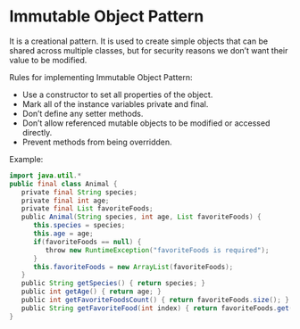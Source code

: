 # Immutable Object Pattern
It is a creational pattern. It is used to create simple objects that can be shared across multiple classes, but for security reasons we don’t want their value to be modified.

Rules for implementing Immutable Object Pattern:
* Use a constructor to set all properties of the object.
* Mark all of the instance variables private and final.
* Don’t define any setter methods.
* Don’t allow referenced mutable objects to be modified or accessed directly.
* Prevent methods from being overridden.

Example:
```java
import java.util.*
public final class Animal {
   private final String species;
   private final int age;
   private final List favoriteFoods;
   public Animal(String species, int age, List favoriteFoods) {
      this.species = species;
      this.age = age;
      if(favoriteFoods == null) {
         throw new RuntimeException("favoriteFoods is required");
      }
      this.favoriteFoods = new ArrayList(favoriteFoods);
   }
   public String getSpecies() { return species; }
   public int getAge() { return age; }
   public int getFavoriteFoodsCount() { return favoriteFoods.size(); }
   public String getFavoriteFood(int index) { return favoriteFoods.get(index); }
}
```